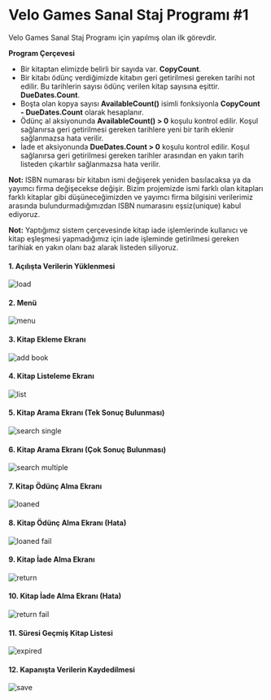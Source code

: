 # Velo Games Sanal Staj Programı #1

Velo Games Sanal Staj Programı için yapılmış olan ilk görevdir.

**Program Çerçevesi**

- Bir kitaptan elimizde belirli bir sayıda var. **CopyCount**.
- Bir kitabı ödünç verdiğimizde kitabın geri getirilmesi gereken tarihi not edilir. Bu tarihlerin sayısı ödünç verilen kitap sayısına eşittir. **DueDates.Count**.
- Boşta olan kopya sayısı **AvailableCount()** isimli fonksiyonla **CopyCount - DueDates.Count** olarak hesaplanır.
- Ödünç al aksiyonunda **AvailableCount() > 0** koşulu kontrol edilir. Koşul sağlanırsa geri getirilmesi gereken tarihlere yeni bir tarih eklenir sağlanmazsa hata verilir.
- İade et aksiyonunda **DueDates.Count > 0** koşulu kontrol edilir. Koşul sağlanırsa geri getirilmesi gereken tarihler arasından en yakın tarih listeden çıkartılır sağlanmazsa hata verilir.

**Not:** ISBN numarası bir kitabın ismi değişerek yeniden basılacaksa ya da yayımcı firma değişecekse değişir. Bizim projemizde ismi farklı olan kitapları farklı kitaplar gibi düşüneceğimizden ve yayımcı firma bilgisini verilerimiz arasında bulundurmadığımızdan ISBN numarasını eşsiz(unique) kabul ediyoruz.

**Not:** Yaptığımız sistem çerçevesinde kitap iade işlemlerinde kullanıcı ve kitap eşleşmesi yapmadığımız için iade işleminde getirilmesi gereken tarihiak en yakın olanı baz alarak listeden siliyoruz.

#### 1. Açılışta Verilerin Yüklenmesi

![load](https://github.com/tamererdogan/velo-tutorial-one/assets/29844065/03c54e57-2eeb-4eee-95c4-c898fb5ff51b)

#### 2. Menü

![menu](https://github.com/tamererdogan/velo-tutorial-one/assets/29844065/1a5f3816-348b-4161-a686-caa8ce21565c)

#### 3. Kitap Ekleme Ekranı

![add book](https://github.com/tamererdogan/velo-tutorial-one/assets/29844065/06d28c05-a9a5-459d-bd09-aa60d44c6775)

#### 4. Kitap Listeleme Ekranı

![list](https://github.com/tamererdogan/velo-tutorial-one/assets/29844065/e9d6b21b-5547-49eb-9dbd-b51cc1c599b0)

#### 5. Kitap Arama Ekranı (Tek Sonuç Bulunması)

![search single](https://github.com/tamererdogan/velo-tutorial-one/assets/29844065/a9173e93-3f7b-40a2-a850-4353edd730ff)

#### 6. Kitap Arama Ekranı (Çok Sonuç Bulunması)

![search multiple](https://github.com/tamererdogan/velo-tutorial-one/assets/29844065/8106ab82-ff35-41aa-a0f7-a143ba169554)

#### 7. Kitap Ödünç Alma Ekranı

![loaned](https://github.com/tamererdogan/velo-tutorial-one/assets/29844065/d83024d0-b641-4644-9e11-03646dd479ef)

#### 8. Kitap Ödünç Alma Ekranı (Hata)

![loaned fail](https://github.com/tamererdogan/velo-tutorial-one/assets/29844065/efb72b9e-3cf8-43a2-b8b6-23d55ad9b715)

#### 9. Kitap İade Alma Ekranı

![return](https://github.com/tamererdogan/velo-tutorial-one/assets/29844065/6aa915e2-8d73-44a1-a1cf-70330e99b50d)

#### 10. Kitap İade Alma Ekranı (Hata)

![return fail](https://github.com/tamererdogan/velo-tutorial-one/assets/29844065/423f20c9-0ebd-4e77-abcb-5ff52c7484f1)

#### 11. Süresi Geçmiş Kitap Listesi

![expired](https://github.com/tamererdogan/velo-tutorial-one/assets/29844065/9d53ac16-0b55-4184-8dbc-1e5b30657f66)

#### 12. Kapanışta Verilerin Kaydedilmesi

![save](https://github.com/tamererdogan/velo-tutorial-one/assets/29844065/9aa93e16-6bec-42e5-a01f-512f417f6100)
